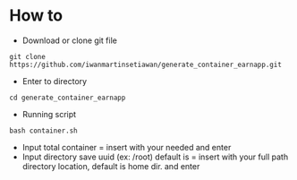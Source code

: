 # How to

- Download or clone git file
```
git clone https://github.com/iwanmartinsetiawan/generate_container_earnapp.git
```

- Enter to directory
```
cd generate_container_earnapp
```

- Running script
```
bash container.sh
```

- Input total container = insert with your needed and enter
- Input directory save uuid (ex: /root) default is = insert with your full path directory location, default is home dir. and enter

